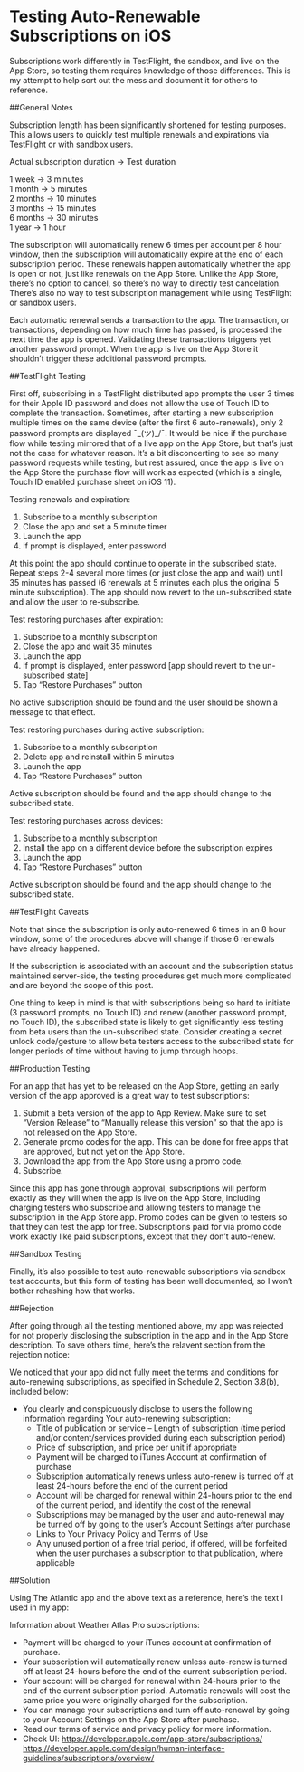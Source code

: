 # Testing Auto-Renewable Subscriptions on iOS

Subscriptions work differently in TestFlight, the sandbox, and live on the App Store, so testing them requires knowledge of those differences. This is my attempt to help sort out the mess and document it for others to reference. 

##General Notes

Subscription length has been significantly shortened for testing purposes. This allows users to quickly test multiple renewals and expirations via TestFlight or with sandbox users.

Actual subscription duration -> Test duration

1 week -> 3 minutes  
1 month -> 5 minutes  
2 months -> 10 minutes  
3 months -> 15 minutes  
6 months -> 30 minutes  
1 year -> 1 hour  

The subscription will automatically renew 6 times per account per 8 hour window, then the subscription will automatically expire at the end of each subscription period. These renewals happen automatically whether the app is open or not, just like renewals on the App Store. Unlike the App Store, there’s no option to cancel, so there’s no way to directly test cancelation. There’s also no way to test subscription management while using TestFlight or sandbox users.

Each automatic renewal sends a transaction to the app. The transaction, or transactions, depending on how much time has passed, is processed the next time the app is opened. Validating these transactions triggers yet another password prompt. When the app is live on the App Store it shouldn’t trigger these additional password prompts.

##TestFlight Testing

First off, subscribing in a TestFlight distributed app prompts the user 3 times for their Apple ID password and does not allow the use of Touch ID to complete the transaction. Sometimes, after starting a new subscription multiple times on the same device (after the first 6 auto-renewals), only 2 password prompts are displayed ¯\_(ツ)_/¯. It would be nice if the purchase flow while testing mirrored that of a live app on the App Store, but that’s just not the case for whatever reason. It’s a bit disconcerting to see so many password requests while testing, but rest assured, once the app is live on the App Store the purchase flow will work as expected (which is a single, Touch ID enabled purchase sheet on iOS 11).

Testing renewals and expiration:

1. Subscribe to a monthly subscription
2. Close the app and set a 5 minute timer
3. Launch the app
4. If prompt is displayed, enter password

At this point the app should continue to operate in the subscribed state. Repeat steps 2-4 several more times (or just close the app and wait) until 35 minutes has passed (6 renewals at 5 minutes each plus the original 5 minute subscription). The app should now revert to the un-subscribed state and allow the user to re-subscribe.

Test restoring purchases after expiration:

1. Subscribe to a monthly subscription
2. Close the app and wait 35 minutes
3. Launch the app
4. If prompt is displayed, enter password
[app should revert to the un-subscribed state]
5. Tap “Restore Purchases” button

No active subscription should be found and the user should be shown a message to that effect.

Test restoring purchases during active subscription:

1. Subscribe to a monthly subscription
2. Delete app and reinstall within 5 minutes
3. Launch the app
4. Tap “Restore Purchases” button

Active subscription should be found and the app should change to the subscribed state.

Test restoring purchases across devices:

1. Subscribe to a monthly subscription
2. Install the app on a different device before the subscription expires
3. Launch the app
4. Tap “Restore Purchases” button

Active subscription should be found and the app should change to the subscribed state.

##TestFlight Caveats

Note that since the subscription is only auto-renewed 6 times in an 8 hour window, some of the procedures above will change if those 6 renewals have already happened.

If the subscription is associated with an account and the subscription status maintained server-side, the testing procedures get much more complicated and are beyond the scope of this post.

One thing to keep in mind is that with subscriptions being so hard to initiate (3 password prompts, no Touch ID) and renew (another password prompt, no Touch ID), the subscribed state is likely to get significantly less testing from beta users than the un-subscribed state. Consider creating a secret unlock code/gesture to allow beta testers access to the subscribed state for longer periods of time without having to jump through hoops.

##Production Testing

For an app that has yet to be released on the App Store, getting an early version of the app approved is a great way to test subscriptions:

1. Submit a beta version of the app to App Review. Make sure to set “Version Release” to “Manually release this version” so that the app is not released on the App Store.
2. Generate promo codes for the app. This can be done for free apps that are approved, but not yet on the App Store.
3. Download the app from the App Store using a promo code.
4. Subscribe.

Since this app has gone through approval, subscriptions will perform exactly as they will when the app is live on the App Store, including charging testers who subscribe and allowing testers to manage the subscription in the App Store app. Promo codes can be given to testers so that they can test the app for free. Subscriptions paid for via promo code work exactly like paid subscriptions, except that they don’t auto-renew.

##Sandbox Testing

Finally, it’s also possible to test auto-renewable subscriptions via sandbox test accounts, but this form of testing has been well documented, so I won’t bother rehashing how that works.

##Rejection

After going through all the testing mentioned above, my app was rejected for not properly disclosing the subscription in the app and in the App Store description. To save others time, here’s the relavent section from the rejection notice:

We noticed that your app did not fully meet the terms and conditions for auto-renewing subscriptions, as specified in Schedule 2, Section 3.8(b), included below:

- You clearly and conspicuously disclose to users the following information regarding Your auto-renewing subscription:
    - Title of publication or service – Length of subscription (time period and/or content/services provided during each subscription period)   
    - Price of subscription, and price per unit if appropriate   
    - Payment will be charged to iTunes Account at confirmation of purchase   
    - Subscription automatically renews unless auto-renew is turned off at least 24-hours before the end of the current period   
    - Account will be charged for renewal within 24-hours prior to the end of the current period, and identify the cost of the renewal   
    - Subscriptions may be managed by the user and auto-renewal may be turned off by going to the user’s Account Settings after purchase   
    - Links to Your Privacy Policy and Terms of Use   
    - Any unused portion of a free trial period, if offered, will be forfeited when the user purchases a subscription to that publication, where applicable  

##Solution

Using The Atlantic app and the above text as a reference, here’s the text I used in my app:

Information about Weather Atlas Pro subscriptions:
- Payment will be charged to your iTunes account at confirmation of purchase.
- Your subscription will automatically renew unless auto-renew is turned off at least 24-hours before the end of the current subscription period.
- Your account will be charged for renewal within 24-hours prior to the end of the current subscription period. Automatic renewals will cost the same price you were originally charged for the subscription.
- You can manage your subscriptions and turn off auto-renewal by going to your Account Settings on the App Store after purchase.
- Read our terms of service and privacy policy for more information.
- Check UI: https://developer.apple.com/app-store/subscriptions/
            https://developer.apple.com/design/human-interface-guidelines/subscriptions/overview/

